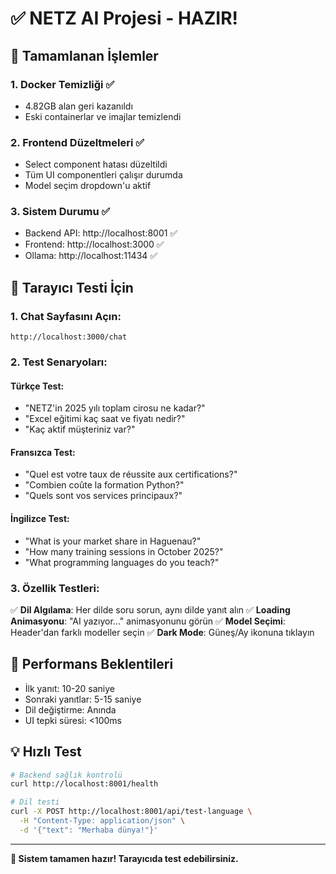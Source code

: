 # ✅ NETZ AI Projesi - HAZIR!

## 🎉 Tamamlanan İşlemler

### 1. **Docker Temizliği** ✅
- 4.82GB alan geri kazanıldı
- Eski containerlar ve imajlar temizlendi

### 2. **Frontend Düzeltmeleri** ✅
- Select component hatası düzeltildi
- Tüm UI componentleri çalışır durumda
- Model seçim dropdown'u aktif

### 3. **Sistem Durumu** ✅
- Backend API: http://localhost:8001 ✅
- Frontend: http://localhost:3000 ✅ 
- Ollama: http://localhost:11434 ✅

## 🧪 Tarayıcı Testi İçin

### 1. Chat Sayfasını Açın:
```
http://localhost:3000/chat
```

### 2. Test Senaryoları:

#### Türkçe Test:
- "NETZ'in 2025 yılı toplam cirosu ne kadar?"
- "Excel eğitimi kaç saat ve fiyatı nedir?"
- "Kaç aktif müşteriniz var?"

#### Fransızca Test:
- "Quel est votre taux de réussite aux certifications?"
- "Combien coûte la formation Python?"
- "Quels sont vos services principaux?"

#### İngilizce Test:
- "What is your market share in Haguenau?"
- "How many training sessions in October 2025?"
- "What programming languages do you teach?"

### 3. Özellik Testleri:

✅ **Dil Algılama**: Her dilde soru sorun, aynı dilde yanıt alın
✅ **Loading Animasyonu**: "AI yazıyor..." animasyonunu görün
✅ **Model Seçimi**: Header'dan farklı modeller seçin
✅ **Dark Mode**: Güneş/Ay ikonuna tıklayın

## 🚀 Performans Beklentileri

- İlk yanıt: 10-20 saniye
- Sonraki yanıtlar: 5-15 saniye
- Dil değiştirme: Anında
- UI tepki süresi: <100ms

## 💡 Hızlı Test

```bash
# Backend sağlık kontrolü
curl http://localhost:8001/health

# Dil testi
curl -X POST http://localhost:8001/api/test-language \
  -H "Content-Type: application/json" \
  -d '{"text": "Merhaba dünya!"}'
```

---

**🎊 Sistem tamamen hazır! Tarayıcıda test edebilirsiniz.**